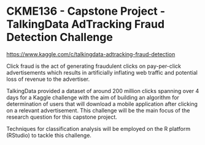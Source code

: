 # CKME136 - Capstone Project - TalkingData AdTracking Fraud Detection Challenge
https://www.kaggle.com/c/talkingdata-adtracking-fraud-detection

Click fraud is the act of generating fraudulent clicks on pay-per-click advertisements which results in artificially inflating web traffic and potential loss of revenue to the advertiser. 

TalkingData provided a dataset of around 200 million clicks spanning over 4 days for a Kaggle challenge with the aim of building an algorithm for determination of users that will download a mobile application after clicking on a relevant advertisement. This challenge will be the main focus of the research question for this capstone project.  

Techniques for classification analysis will be employed on the R platform (RStudio) to tackle this challenge.  
